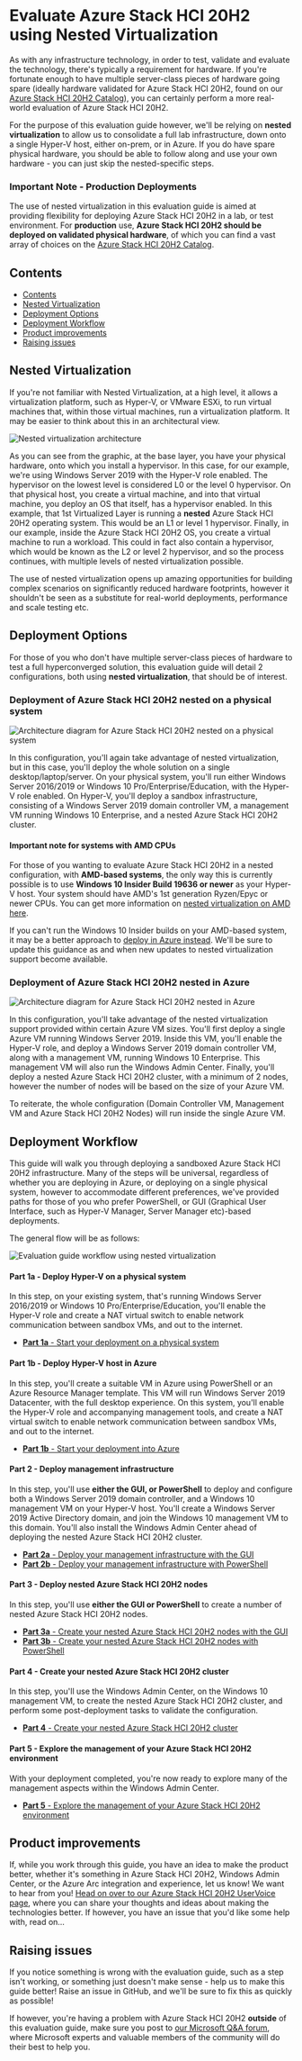 Evaluate Azure Stack HCI 20H2 using Nested Virtualization
==============

As with any infrastructure technology, in order to test, validate and evaluate the technology, there's typically a requirement for hardware.  If you're fortunate enough to have multiple server-class pieces of hardware going spare (ideally hardware validated for Azure Stack HCI 20H2, found on our [Azure Stack HCI 20H2 Catalog](https://aka.ms/azurestackhcicatalog "Azure Stack HCI 20H2 Catalog")), you can certainly perform a more real-world evaluation of Azure Stack HCI 20H2.

For the purpose of this evaluation guide however, we'll be relying on **nested virtualization** to allow us to consolidate a full lab infrastructure, down onto a single Hyper-V host, either on-prem, or in Azure. If you do have spare physical hardware, you should be able to follow along and use your own hardware - you can just skip the nested-specific steps.

### Important Note - Production Deployments ###
The use of nested virtualization in this evaluation guide is aimed at providing flexibility for deploying Azure Stack HCI 20H2 in a lab, or test environment. For **production** use, **Azure Stack HCI 20H2 should be deployed on validated physical hardware**, of which you can find a vast array of choices on the [Azure Stack HCI 20H2 Catalog](https://aka.ms/azurestackhcicatalog "Azure Stack HCI 20H2 Catalog").

Contents
-----------
- [Contents](#contents)
- [Nested Virtualization](#nested-virtualization)
- [Deployment Options](#deployment-options)
- [Deployment Workflow](#deployment-workflow)
- [Product improvements](#product-improvements)
- [Raising issues](#raising-issues)

Nested Virtualization
-----------
If you're not familiar with Nested Virtualization, at a high level, it allows a virtualization platform, such as Hyper-V, or VMware ESXi, to run virtual machines that, within those virtual machines, run a virtualization platform. It may be easier to think about this in an architectural view.

![Nested virtualization architecture](/media/nested_virt.png "Nested virtualization architecture")

As you can see from the graphic, at the base layer, you have your physical hardware, onto which you install a hypervisor. In this case, for our example, we're using Windows Server 2019 with the Hyper-V role enabled.  The hypervisor on the lowest level is considered L0 or the level 0 hypervisor.  On that physical host, you create a virtual machine, and into that virtual machine, you deploy an OS that itself, has a hypervisor enabled.  In this example, that 1st Virtualized Layer is running a **nested** Azure Stack HCI 20H2 operating system. This would be an L1 or level 1 hypervisor.  Finally, in our example, inside the Azure Stack HCI 20H2 OS, you create a virtual machine to run a workload.  This could in fact also contain a hypervisor, which would be known as the L2 or level 2 hypervisor, and so the process continues, with multiple levels of nested virtualization possible.

The use of nested virtualization opens up amazing opportunities for building complex scenarios on significantly reduced hardware footprints, however it shouldn't be seen as a substitute for real-world deployments, performance and scale testing etc.

Deployment Options
-----------
For those of you who don't have multiple server-class pieces of hardware to test a full hyperconverged solution, this evaluation guide will detail 2 configurations, both using **nested virtualization**, that should be of interest.

### Deployment of Azure Stack HCI 20H2 nested on a physical system ###

![Architecture diagram for Azure Stack HCI 20H2 nested on a physical system](/media/nested_virt_physical_ga.png "Architecture diagram for Azure Stack HCI 20H2 nested on a physical system")

In this configuration, you'll again take advantage of nested virtualization, but in this case, you'll deploy the whole solution on a single desktop/laptop/server.  On your physical system, you'll run either Windows Server 2016/2019 or Windows 10 Pro/Enterprise/Education, with the Hyper-V role enabled.  On Hyper-V, you'll deploy a sandbox infrastructure, consisting of a Windows Server 2019 domain controller VM, a management VM running Windows 10 Enterprise, and a nested Azure Stack HCI 20H2 cluster.

#### Important note for systems with AMD CPUs ####
For those of you wanting to evaluate Azure Stack HCI 20H2 in a nested configuration, with **AMD-based systems**, the only way this is currently possible is to use **Windows 10 Insider Build 19636 or newer** as your Hyper-V host. Your system should have AMD's 1st generation Ryzen/Epyc or newer CPUs. You can get more information on [nested virtualization on AMD here](https://techcommunity.microsoft.com/t5/virtualization/amd-nested-virtualization-support/ba-p/1434841 "Nested virtualization on AMD-based systems").

If you can't run the Windows 10 Insider builds on your AMD-based system, it may be a better approach to [deploy in Azure instead](/nested/steps/1b_NestedInAzure.md "Deploy in Azure").  We'll be sure to update this guidance as and when new updates to nested virtualization support become available.

### Deployment of Azure Stack HCI 20H2 nested in Azure ###

![Architecture diagram for Azure Stack HCI 20H2 nested in Azure](/media/nested_virt_arch_ga.png "Architecture diagram for Azure Stack HCI 20H2 nested in Azure")

In this configuration, you'll take advantage of the nested virtualization support provided within certain Azure VM sizes.  You'll first deploy a single Azure VM running Windows Server 2019.  Inside this VM, you'll enable the Hyper-V role, and deploy a Windows Server 2019 domain controller VM, along with a management VM, running Windows 10 Enterprise. This management VM will also run the Windows Admin Center.  Finally, you'll deploy a nested Azure Stack HCI 20H2 cluster, with a minimum of 2 nodes, however the number of nodes will be based on the size of your Azure VM.

To reiterate, the whole configuration (Domain Controller VM, Management VM and Azure Stack HCI 20H2 Nodes) will run inside the single Azure VM.

Deployment Workflow
-----------
This guide will walk you through deploying a sandboxed Azure Stack HCI 20H2 infrastructure.  Many of the steps will be universal, regardless of whether you are deploying in Azure, or deploying on a single physical system, however to accommodate different preferences, we've provided paths for those of you who prefer PowerShell, or GUI (Graphical User Interface, such as Hyper-V Manager, Server Manager etc)-based deployments.

The general flow will be as follows:

![Evaluation guide workflow using nested virtualization](/media/flow_chart_ga.png "Evaluation guide workflow using nested virtualization")

#### Part 1a - Deploy Hyper-V on a physical system ####
In this step, on your existing system, that's running Windows Server 2016/2019 or Windows 10 Pro/Enterprise/Education, you'll enable the Hyper-V role and create a NAT virtual switch to enable network communication between sandbox VMs, and out to the internet.

* [**Part 1a** - Start your deployment on a physical system](/nested/steps/1a_NestedOnPhysical.md "Start your deployment on a physical system")

#### Part 1b - Deploy Hyper-V host in Azure ####
In this step, you'll create a suitable VM in Azure using PowerShell or an Azure Resource Manager template.  This VM will run Windows Server 2019 Datacenter, with the full desktop experience.  On this system, you'll enable the Hyper-V role and accompanying management tools, and create a NAT virtual switch to enable network communication between sandbox VMs, and out to the internet.

* [**Part 1b** - Start your deployment into Azure](/nested/steps/1b_NestedInAzure.md "Start your deployment into Azure")

#### Part 2 - Deploy management infrastructure ####
In this step, you'll use **either the GUI, or PowerShell** to deploy and configure both a Windows Server 2019 domain controller, and a Windows 10 management VM on your Hyper-V host.  You'll create a Windows Server 2019 Active Directory domain, and join the Windows 10 management VM to this domain.  You'll also install the Windows Admin Center ahead of deploying the nested Azure Stack HCI 20H2 cluster.

* [**Part 2a** - Deploy your management infrastructure with the GUI](/nested/steps/2a_ManagementInfraGUI.md "Deploy your management infrastructure with the GUI")
* [**Part 2b** - Deploy your management infrastructure with PowerShell](/nested/steps/2b_ManagementInfraPS.md "Deploy your management infrastructure with PowerShell")

#### Part 3 - Deploy nested Azure Stack HCI 20H2 nodes ####
In this step, you'll use **either the GUI or PowerShell** to create a number of nested Azure Stack HCI 20H2 nodes.

* [**Part 3a** - Create your nested Azure Stack HCI 20H2 nodes with the GUI](/nested/steps/3a_AzSHCINodesGUI.md "Create your nested Azure Stack HCI 20H2 nodes with the GUI")
* [**Part 3b** - Create your nested Azure Stack HCI 20H2 nodes with PowerShell](/nested/steps/3b_AzSHCINodesPS.md "Create your nested Azure Stack HCI 20H2 nodes with PowerShell")

#### Part 4 - Create your nested Azure Stack HCI 20H2 cluster ####
In this step, you'll use the Windows Admin Center, on the Windows 10 management VM, to create the nested Azure Stack HCI 20H2 cluster, and perform some post-deployment tasks to validate the configuration.

* [**Part 4** - Create your nested Azure Stack HCI 20H2 cluster](/nested/steps/4_AzSHCICluster.md "Create your nested Azure Stack HCI 20H2 cluster")

#### Part 5 - Explore the management of your Azure Stack HCI 20H2 environment ####
With your deployment completed, you're now ready to explore many of the management aspects within the Windows Admin Center.

* [**Part 5** - Explore the management of your Azure Stack HCI 20H2 environment](/nested/steps/5_ExploreAzSHCI.md "Explore the management of your Azure Stack HCI 20H2 environment")

Product improvements
-----------
If, while you work through this guide, you have an idea to make the product better, whether it's something in Azure Stack HCI 20H2, Windows Admin Center, or the Azure Arc integration and experience, let us know!  We want to hear from you!  [Head on over to our Azure Stack HCI 20H2 UserVoice page](https://feedback.azure.com/forums/929833-azure-stack-hci "Azure Stack HCI 20H2 UserVoice"), where you can share your thoughts and ideas about making the technologies better.  If however, you have an issue that you'd like some help with, read on...

Raising issues
-----------
If you notice something is wrong with the evaluation guide, such as a step isn't working, or something just doesn't make sense - help us to make this guide better!  Raise an issue in GitHub, and we'll be sure to fix this as quickly as possible!

If however, you're having a problem with Azure Stack HCI 20H2 **outside** of this evaluation guide, make sure you post to [our Microsoft Q&A forum](https://docs.microsoft.com/en-us/answers/topics/azure-stack-hci.html "Microsoft Q&A Forum"), where Microsoft experts and valuable members of the community will do their best to help you.